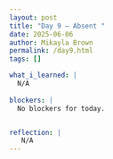 ```yaml
---
layout: post
title: "Day 9 – Absent "
date: 2025-06-06
author: Mikayla Brown
permalink: /day9.html
tags: []

what_i_learned: |
  N/A
  
blockers: |
  No blockers for today.


reflection: |
   N/A
---
```

